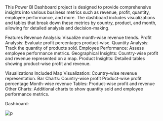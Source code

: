 
This Power BI Dashboard project is designed to provide comprehensive insights into various business metrics such as revenue, profit, quantity, employee performance, and more. The dashboard includes visualizations and tables that break down these metrics by country, product, and month, allowing for detailed analysis and decision-making.

Features
Revenue Analysis: Visualize month-wise revenue trends.
Profit Analysis: Evaluate profit percentages product-wise.
Quantity Analysis: Track the quantity of products sold.
Employee Performance: Assess employee performance metrics.
Geographical Insights: Country-wise profit and revenue represented on a map.
Product Insights: Detailed tables showing product-wise profit and revenue.

Visualizations Included
Map Visualization: Country-wise revenue representation.
Bar Charts:
Country-wise profit
Product-wise profit percentage
Month-wise revenue
Tables: Product-wise profit and revenue
Other Charts: Additional charts to show quantity sold and employee performance metrics.

Dashboard:

![p](https://github.com/robayet002/Enhancing-Sales-Strategies-with-Power-BI-A-Visual-Analytics-Approach/assets/111728894/087ed035-a300-49e5-a186-88eb529a3a3f)
